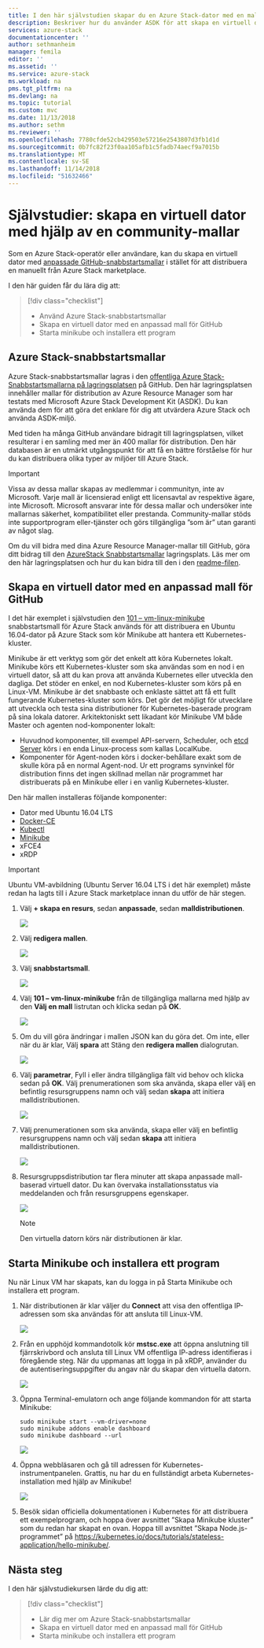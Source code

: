 ```yaml
---
title: I den här självstudien skapar du en Azure Stack-dator med en mall | Microsoft Docs
description: Beskriver hur du använder ASDK för att skapa en virtuell dator med en fördefinierad mall och en anpassad mall från GitHub.
services: azure-stack
documentationcenter: ''
author: sethmanheim
manager: femila
editor: ''
ms.assetid: ''
ms.service: azure-stack
ms.workload: na
pms.tgt_pltfrm: na
ms.devlang: na
ms.topic: tutorial
ms.custom: mvc
ms.date: 11/13/2018
ms.author: sethm
ms.reviewer: ''
ms.openlocfilehash: 7780cfde52cb429503e57216e2543807d3fb1d1d
ms.sourcegitcommit: 0b7fc82f23f0aa105afb1c5fadb74aecf9a7015b
ms.translationtype: MT
ms.contentlocale: sv-SE
ms.lasthandoff: 11/14/2018
ms.locfileid: "51632466"
---
```

# <a name="tutorial-create-a-vm-using-a-community-template"></a>Självstudier: skapa en virtuell dator med hjälp av en community-mallar

Som en Azure Stack-operatör eller användare, kan du skapa en virtuell dator med [anpassade GitHub-snabbstartsmallar](https://github.com/Azure/AzureStack-QuickStart-Templates) i stället för att distribuera en manuellt från Azure Stack marketplace.

I den här guiden får du lära dig att:

> [!div class="checklist"]
> * Använd Azure Stack-snabbstartsmallar 
> * Skapa en virtuell dator med en anpassad mall för GitHub
> * Starta minikube och installera ett program

## <a name="azure-stack-quickstart-templates"></a>Azure Stack-snabbstartsmallar

Azure Stack-snabbstartsmallar lagras i den [offentliga Azure Stack-Snabbstartsmallarna på lagringsplatsen](https://github.com/Azure/AzureStack-QuickStart-Templates) på GitHub. Den här lagringsplatsen innehåller mallar för distribution av Azure Resource Manager som har testats med Microsoft Azure Stack Development Kit (ASDK). Du kan använda dem för att göra det enklare för dig att utvärdera Azure Stack och använda ASDK-miljö. 

Med tiden ha många GitHub användare bidragit till lagringsplatsen, vilket resulterar i en samling med mer än 400 mallar för distribution. Den här databasen är en utmärkt utgångspunkt för att få en bättre förståelse för hur du kan distribuera olika typer av miljöer till Azure Stack. 

>[!IMPORTANT]
> Vissa av dessa mallar skapas av medlemmar i communityn, inte av Microsoft. Varje mall är licensierad enligt ett licensavtal av respektive ägare, inte Microsoft. Microsoft ansvarar inte för dessa mallar och undersöker inte mallarnas säkerhet, kompatibilitet eller prestanda. Community-mallar stöds inte supportprogram eller-tjänster och görs tillgängliga ”som är” utan garanti av något slag.

Om du vill bidra med dina Azure Resource Manager-mallar till GitHub, göra ditt bidrag till den [AzureStack Snabbstartsmallar](https://github.com/Azure/AzureStack-QuickStart-Templates) lagringsplats. Läs mer om den här lagringsplatsen och hur du kan bidra till den i den [readme-filen](https://github.com/Azure/AzureStack-QuickStart-Templates/blob/master/README.md). 

## <a name="create-a-vm-using-a-custom-github-template"></a>Skapa en virtuell dator med en anpassad mall för GitHub

I det här exemplet i självstudien den [101 – vm-linux-minikube](https://github.com/Azure/AzureStack-QuickStart-Templates/tree/master/101-vm-linux-minikube) snabbstartsmall för Azure Stack används för att distribuera en Ubuntu 16.04-dator på Azure Stack som kör Minikube att hantera ett Kubernetes-kluster.

Minikube är ett verktyg som gör det enkelt att köra Kubernetes lokalt. Minikube körs ett Kubernetes-kluster som ska användas som en nod i en virtuell dator, så att du kan prova att använda Kubernetes eller utveckla den dagliga. Det stöder en enkel, en nod Kubernetes-kluster som körs på en Linux-VM. Minikube är det snabbaste och enklaste sättet att få ett fullt fungerande Kubernetes-kluster som körs. Det gör det möjligt för utvecklare att utveckla och testa sina distributioner för Kubernetes-baserade program på sina lokala datorer. Arkitektoniskt sett likadant kör Minikube VM både Master och agenten nod-komponenter lokalt:

- Huvudnod komponenter, till exempel API-servern, Scheduler, och [etcd Server](https://coreos.com/etcd/) körs i en enda Linux-process som kallas LocalKube.
- Komponenter för Agent-noden körs i docker-behållare exakt som de skulle köra på en normal Agent-nod. Ur ett programs synvinkel för distribution finns det ingen skillnad mellan när programmet har distribuerats på en Minikube eller i en vanlig Kubernetes-kluster.

Den här mallen installeras följande komponenter:

- Dator med Ubuntu 16.04 LTS
- [Docker-CE](https://download.docker.com/linux/ubuntu) 
- [Kubectl](https://storage.googleapis.com/kubernetes-release/release/v1.8.0/bin/linux/amd64/kubectl)
- [Minikube](https://storage.googleapis.com/minikube/releases/latest/minikube-linux-amd64)
- xFCE4
- xRDP

> [!IMPORTANT]
> Ubuntu VM-avbildning (Ubuntu Server 16.04 LTS i det här exemplet) måste redan ha lagts till i Azure Stack marketplace innan du utför de här stegen.

1.  Välj **+ skapa en resurs**, sedan **anpassade**, sedan **malldistributionen**.

    ![](media/azure-stack-create-vm-template/1.PNG) 

2. Välj **redigera mallen**.

    ![](media/azure-stack-create-vm-template/2.PNG) 

3.  Välj **snabbstartsmall**.

    ![](media/azure-stack-create-vm-template/3.PNG)

4. Välj **101 – vm-linux-minikube** från de tillgängliga mallarna med hjälp av den **Välj en mall** listrutan och klicka sedan på **OK**.  

    ![](media/azure-stack-create-vm-template/4.PNG)

5. Om du vill göra ändringar i mallen JSON kan du göra det. Om inte, eller när du är klar, Välj **spara** att Stäng den **redigera mallen** dialogrutan.

    ![](media/azure-stack-create-vm-template/5.PNG) 

6.  Välj **parametrar**, Fyll i eller ändra tillgängliga fält vid behov och klicka sedan på **OK**. Välj prenumerationen som ska använda, skapa eller välj en befintlig resursgruppens namn och välj sedan **skapa** att initiera malldistributionen.

    ![](media/azure-stack-create-vm-template/6.PNG)

7. Välj prenumerationen som ska använda, skapa eller välj en befintlig resursgruppens namn och välj sedan **skapa** att initiera malldistributionen.

    ![](media/azure-stack-create-vm-template/7.PNG)

8. Resursgruppsdistribution tar flera minuter att skapa anpassade mall-baserad virtuell dator. Du kan övervaka installationsstatus via meddelanden och från resursgruppens egenskaper. 

    ![](media/azure-stack-create-vm-template/8.PNG)

    >[!NOTE]
    > Den virtuella datorn körs när distributionen är klar. 

## <a name="start-minikube-and-install-an-application"></a>Starta Minikube och installera ett program

Nu när Linux VM har skapats, kan du logga in på Starta Minikube och installera ett program. 

1. När distributionen är klar väljer du **Connect** att visa den offentliga IP-adressen som ska användas för att ansluta till Linux-VM. 

    ![](media/azure-stack-create-vm-template/9.PNG)

2. Från en upphöjd kommandotolk kör **mstsc.exe** att öppna anslutning till fjärrskrivbord och ansluta till Linux VM offentliga IP-adress identifieras i föregående steg. När du uppmanas att logga in på xRDP, använder du de autentiseringsuppgifter du angav när du skapar den virtuella datorn.

    ![](media/azure-stack-create-vm-template/10.PNG)

3. Öppna Terminal-emulatorn och ange följande kommandon för att starta Minikube:

    ```shell
    sudo minikube start --vm-driver=none
    sudo minikube addons enable dashboard
    sudo minikube dashboard --url
    ```

    ![](media/azure-stack-create-vm-template/11.PNG)

4. Öppna webbläsaren och gå till adressen för Kubernetes-instrumentpanelen. Grattis, nu har du en fullständigt arbeta Kubernetes-installation med hjälp av Minikube!

    ![](media/azure-stack-create-vm-template/12.PNG)

5. Besök sidan officiella dokumentationen i Kubernetes för att distribuera ett exempelprogram, och hoppa över avsnittet ”Skapa Minikube kluster” som du redan har skapat en ovan. Hoppa till avsnittet ”Skapa Node.js-programmet” på https://kubernetes.io/docs/tutorials/stateless-application/hello-minikube/.

## <a name="next-steps"></a>Nästa steg

I den här självstudiekursen lärde du dig att:

> [!div class="checklist"]
> * Lär dig mer om Azure Stack-snabbstartsmallar 
> * Skapa en virtuell dator med en anpassad mall för GitHub
> * Starta minikube och installera ett program

